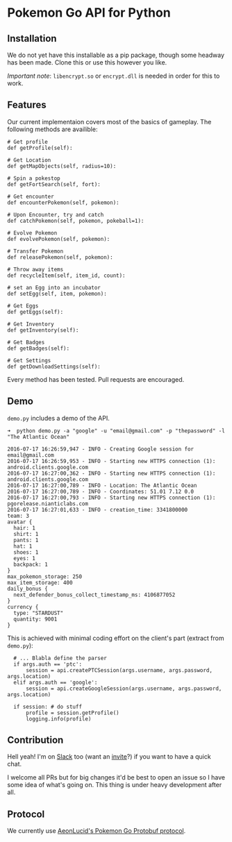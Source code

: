 # Pokemon Go API for Python

## Installation

We do not yet have this installable as a pip package,
though some headway has been made.
Clone this or use this however you like.

*Important note*: `libencrypt.so` or `encrypt.dll` is needed in order for this to work.

## Features

Our current implementaion covers most of the basics of gameplay. The following methods are availible:

```
# Get profile
def getProfile(self):

# Get Location
def getMapObjects(self, radius=10):

# Spin a pokestop
def getFortSearch(self, fort):

# Get encounter
def encounterPokemon(self, pokemon):

# Upon Encounter, try and catch
def catchPokemon(self, pokemon, pokeball=1):

# Evolve Pokemon
def evolvePokemon(self, pokemon):

# Transfer Pokemon
def releasePokemon(self, pokemon):

# Throw away items
def recycleItem(self, item_id, count):

# set an Egg into an incubator
def setEgg(self, item, pokemon):

# Get Eggs
def getEggs(self):

# Get Inventory
def getInventory(self):

# Get Badges
def getBadges(self):

# Get Settings
def getDownloadSettings(self):
```
Every method has been tested. Pull requests are encouraged.

## Demo
`demo.py` includes a demo of the API.

```
➜  python demo.py -a "google" -u "email@gmail.com" -p "thepassword" -l "The Atlantic Ocean"

2016-07-17 16:26:59,947 - INFO - Creating Google session for email@gmail.com
2016-07-17 16:26:59,953 - INFO - Starting new HTTPS connection (1): android.clients.google.com
2016-07-17 16:27:00,362 - INFO - Starting new HTTPS connection (1): android.clients.google.com
2016-07-17 16:27:00,789 - INFO - Location: The Atlantic Ocean
2016-07-17 16:27:00,789 - INFO - Coordinates: 51.01 7.12 0.0
2016-07-17 16:27:00,793 - INFO - Starting new HTTPS connection (1): pgorelease.nianticlabs.com
2016-07-17 16:27:01,633 - INFO - creation_time: 3341800000
team: 3
avatar {
  hair: 1
  shirt: 1
  pants: 1
  hat: 1
  shoes: 1
  eyes: 1
  backpack: 1
}
max_pokemon_storage: 250
max_item_storage: 400
daily_bonus {
  next_defender_bonus_collect_timestamp_ms: 4106877052
}
currency {
  type: "STARDUST"
  quantity: 9001
}
```

This is achieved with minimal coding effort on the client's part
(extract from `demo.py`):

```
  # ... Blabla define the parser
  if args.auth == 'ptc':
      session = api.createPTCSession(args.username, args.password, args.location)
  elif args.auth == 'google':
      session = api.createGoogleSession(args.username, args.password, args.location)

  if session: # do stuff
      profile = session.getProfile()
      logging.info(profile)
```

## Contribution
Hell yeah!
I'm on [Slack](https://pkre.slack.com) too
(want an [invite](https://shielded-earth-81203.herokuapp.com)?)
if you want to have a quick chat.

I welcome all PRs but for big changes it'd be best
to open an issue so I have some idea of what's going on.
This thing is under heavy development after all.

## Protocol
We currently use [AeonLucid's Pokemon Go Protobuf protocol](https://github.com/AeonLucid/POGOProtos).
